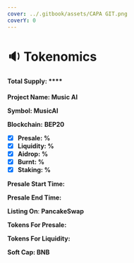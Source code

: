 ```yaml
---
cover: ../.gitbook/assets/CAPA GIT.png
coverY: 0
---
```


# 🔉 Tokenomics

#### Total Supply: ****&#x20;

**Project Name: Music AI**

**Symbol: MusicAI**

**Blockchain:** **BEP20**

* [x] **Presale: %**
* [x] **Liquidity: %**
* [x] **Aidrop: %**
* [x] **Burnt: %**
* [x] **Staking: %**

**Presale Start Time:**&#x20;

**Presale End Time:**&#x20;

**Listing On**: **PancakeSwap**

**Tokens For Presale:**&#x20;

**Tokens For Liquidity:**&#x20;

**Soft Cap: BNB**
